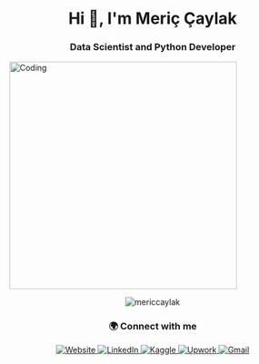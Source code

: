 <h1 align="center">Hi 👋, I'm Meriç Çaylak</h1>
<h3 align="center">Data Scientist and Python Developer</h3>

<p align="left">
  <img align="center" alt="Coding" width="400" src="https://cdn.dribbble.com/users/1187278/screenshots/16762086/media/10ba6161c70f3edd67f34e229b62b852.gif">
</p>

<p align="center"> 
  <img src="https://komarev.com/ghpvc/?username=mericcaylak&label=Profile%20views&color=0e75b6&style=flat-square" alt="mericcaylak" /> 
</p>

<h3 align="center">🌍 Connect with me</h3>
<p align="center">
  <a href="https://mericcaylak.com" target="_blank">
    <img src="https://img.shields.io/badge/Website-000000?style=for-the-badge&logo=google-chrome&logoColor=white" alt="Website"/>
  </a>
  <a href="https://www.linkedin.com/in/meriç-çaylak-853a52292/" target="_blank">
    <img src="https://img.shields.io/badge/LinkedIn-0A66C2?style=for-the-badge&logo=linkedin&logoColor=white" alt="LinkedIn" />
  </a>
  <a href="https://www.kaggle.com/mericcaylak" target="_blank">
    <img src="https://img.shields.io/badge/Kaggle-20BEFF?style=for-the-badge&logo=kaggle&logoColor=white" alt="Kaggle" />
  </a>
  <a href="https://www.upwork.com/freelancers/~0182655ce421635533" target="_blank">
    <img src="https://img.shields.io/badge/Upwork-6FDA44?style=for-the-badge&logo=upwork&logoColor=white" alt="Upwork" />
  </a>
  <a href="mailto:merichcaylak@gmail.com">
    <img src="https://img.shields.io/badge/Gmail-D14836?style=for-the-badge&logo=gmail&logoColor=white" alt="Gmail" />
  </a>
</p>
